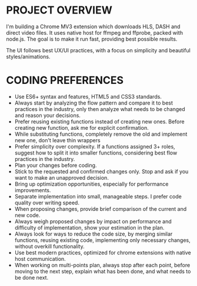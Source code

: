 # PROJECT OVERVIEW

I'm building a Chrome MV3 extension which downloads HLS, DASH and direct video files. It uses native host for ffmpeg and ffprobe, packed with node.js. The goal is to make it run fast, providing best possible results.

The UI follows best UX/UI practices, with a focus on simplicity and beautiful styles/animations.

# CODING PREFERENCES

- Use ES6+ syntax and features, HTML5 and CSS3 standards.
- Always start by analyzing the flow pattern and compare it to best practices in the industry, only then analyze what needs to be changed and reason your decisions.
- Prefer reusing existing functions instead of creating new ones. Before creating new function, ask me for explicit confirmation.
- While substituting functions, completely remove the old and implement new one, don't leave thin wrappers
- Prefer simplicity over complexity. If a functions assigned 3+ roles, suggest how to split it into smaller functions, considering best flow practices in the industry.
- Plan your changes before coding.
- Stick to the requested and confirmed changes only. Stop and ask if you want to make an unapproved decision.
- Bring up optimization opportunities, especially for performance improvements.
- Separate implementation into small, manageable steps. I prefer code quality over writing speed.
- When proposing changes, provide brief comparison of the current and new code.
- Always weigh proposed changes by impact on performance and difficulty of implementation, show your estimation in the plan.
- Always look for ways to reduce the code size, by merging similar functions, reusing existing code, implementing only necessary changes, without overkill functionality.
- Use best modern practices, optimized for chrome extensions with native host communication.
- When working on multi-points plan, always stop after each point, before moving to the next step, explain what has been done, and what needs to be done next.
